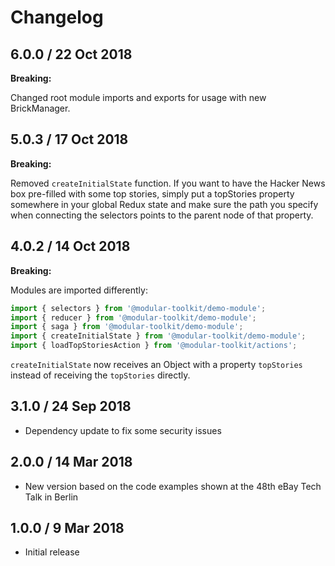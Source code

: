 # Changelog

## 6.0.0 / 22 Oct 2018

**Breaking:**

Changed root module imports and exports for usage with new BrickManager.

## 5.0.3 / 17 Oct 2018

**Breaking:**

Removed `createInitialState` function. If you want to have the Hacker News box pre-filled with some
top stories, simply put a topStories property somewhere in your global Redux state and make sure
the path you specify when connecting the selectors points to the parent node of that property.

## 4.0.2 / 14 Oct 2018

**Breaking:**

Modules are imported differently:

```javascript
import { selectors } from '@modular-toolkit/demo-module';
import { reducer } from '@modular-toolkit/demo-module';
import { saga } from '@modular-toolkit/demo-module';
import { createInitialState } from '@modular-toolkit/demo-module';
import { loadTopStoriesAction } from '@modular-toolkit/actions';
```

`createInitialState` now receives an Object with a property `topStories`
instead of receiving the `topStories` directly.


## 3.1.0 / 24 Sep 2018

*   Dependency update to fix some security issues

## 2.0.0 / 14 Mar 2018

*   New version based on the code examples shown at the 48th eBay Tech Talk in Berlin

## 1.0.0 / 9 Mar 2018

*   Initial release
